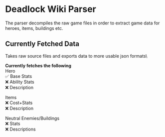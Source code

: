 # Deadlock Wiki Parser
The parser decompiles the raw game files in order to extract game data for heroes, items, buildings etc.

## Currently Fetched Data
Takes raw source files and exports data to more usable json formats\

**Currently fetches the following**\
Hero\
✅ Base Stats\
❌ Ability Stats\
❌ Description

Items\
❌ Cost+Stats\
❌ Description

Neutral Enemies/Buildings\
❌ Stats\
❌ Descriptions

